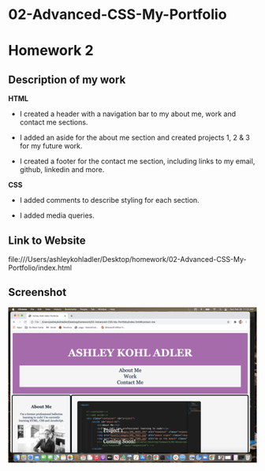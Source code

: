 # 02-Advanced-CSS-My-Portfolio

# Homework 2

## Description of my work 

**HTML**

* I created a header with a navigation bar to my about me, work and contact me sections.

* I added an aside for the about me section and created projects 1, 2 & 3 for my future work.

* I created a footer for the contact me section, including links to my email, github, linkedin and more. 

**CSS**

* I added comments to describe styling for each section. 

* I added media queries.

## Link to Website
 file:///Users/ashleykohladler/Desktop/homework/02-Advanced-CSS-My-Portfolio/index.html

## Screenshot
![Screenshot](Assets/images/HW2_Screenshot.png)
